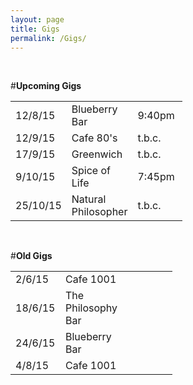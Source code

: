 ```yaml
---
layout: page
title: Gigs
permalink: /Gigs/
---
```


<!-- line break -->
<br>

#**Upcoming Gigs**

<!-- These tables have no borders. -->
<!-- The table is written one row at a time. -->
<!-- I have specified the column widths s.t. both tables line up. -->
<table style="width:100%">
  <col width="80">
  <col width="80">
  <col width="80">
  <tr>
    <td>12/8/15</td>
    <td>Blueberry Bar</td> 
    <td>9:40pm</td>
  </tr>
  <tr>
    <td>12/9/15</td>
    <td>Cafe 80's</td> 
    <td>t.b.c.</td>
  </tr>
  <tr>
    <td>17/9/15</td>
    <td>Greenwich</td> 
    <td>t.b.c.</td>
  </tr>
  <tr>
    <td>9/10/15</td>
    <td>Spice of Life</td> 
    <td>7:45pm</td>
  </tr>
  <tr>
    <td>25/10/15</td>
    <td>Natural Philosopher</td> 
    <td>t.b.c.</td>
  </tr>
</table> 

<br>

#**Old Gigs**


<table style="width:100%">
  <col width="80">
  <col width="80">
  <col width="80">
  <tr>
    <td>2/6/15</td>
    <td>Cafe 1001</td> 
    <td></td>
  </tr>
  <tr>
    <td>18/6/15</td>
    <td>The Philosophy Bar</td> 
    <td></td>
  </tr>
  <tr>
    <td>24/6/15</td>
    <td>Blueberry Bar</td> 
    <td></td>
  </tr>
  <tr>
    <td>4/8/15</td>
    <td>Cafe 1001</td> 
    <td></td>
  </tr>
</table>
